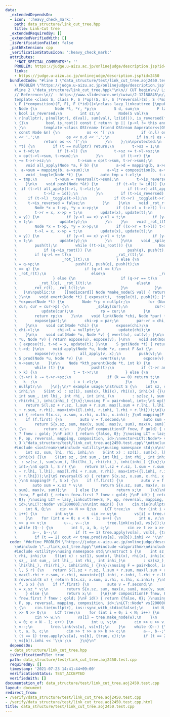 ```yaml
---
data:
  _extendedDependsOn:
  - icon: ':heavy_check_mark:'
    path: data_structure/link_cut_tree.hpp
    title: Link-Cut tree
  _extendedRequiredBy: []
  _extendedVerifiedWith: []
  _isVerificationFailed: false
  _pathExtension: cpp
  _verificationStatusIcon: ':heavy_check_mark:'
  attributes:
    '*NOT_SPECIAL_COMMENTS*': ''
    PROBLEM: https://judge.u-aizu.ac.jp/onlinejudge/description.jsp?id=2450
    links:
    - https://judge.u-aizu.ac.jp/onlinejudge/description.jsp?id=2450
  bundledCode: "#line 1 \"data_structure/test/link_cut_tree.aoj2450.test.cpp\"\n#define\
    \ PROBLEM \"https://judge.u-aizu.ac.jp/onlinejudge/description.jsp?id=2450\"\n\
    #line 2 \"data_structure/link_cut_tree.hpp\"\n\n// CUT begin\n// Link-Cut Tree\n\
    // Reference:\n// - https://www.slideshare.net/iwiwi/2-12188845\n// - https://ei1333.github.io/library/structure/lct/link-cut-tree-lazy-path.cpp\n\
    template <class S, class F, S (*op)(S, S), S (*reversal)(S), S (*mapping)(F, S),\
    \ F (*composition)(F, F), F (*id)()>\nclass lazy_linkcuttree {\npublic:\n    struct\
    \ Node {\n        Node *l, *r, *p;\n        S d, sum;\n        F lz;\n       \
    \ bool is_reversed;\n        int sz;\n        Node(S val)\n            : l(nullptr),\
    \ r(nullptr), p(nullptr), d(val), sum(val), lz(id()), is_reversed(false), sz(1)\
    \ {}\n        bool is_root() const { return !p || (p->l != this and p->r != this);\
    \ }\n        template <class OStream> friend OStream &operator<<(OStream &os,\
    \ const Node &n) {\n            os << '[';\n            if (n.l) os << *(n.l)\
    \ << ',';\n            os << n.d << ',';\n            if (n.r) os << *(n.r);\n\
    \            return os << ']';\n        }\n    };\n\nprotected:\n    void update(Node\
    \ *t) {\n        if (t == nullptr) return;\n        t->sz = 1;\n        t->sum\
    \ = t->d;\n        if (t->l) {\n            t->sz += t->l->sz;\n            t->sum\
    \ = op(t->l->sum, t->sum);\n        }\n        if (t->r) {\n            t->sz\
    \ += t->r->sz;\n            t->sum = op(t->sum, t->r->sum);\n        }\n    }\n\
    \    void all_apply(Node *a, F b) {\n        a->d = mapping(b, a->d);\n      \
    \  a->sum = mapping(b, a->sum);\n        a->lz = composition(b, a->lz);\n    }\n\
    \    void _toggle(Node *t) {\n        auto tmp = t->l;\n        t->l = t->r, t->r\
    \ = tmp;\n        t->sum = reversal(t->sum);\n        t->is_reversed ^= true;\n\
    \    }\n\n    void push(Node *&t) {\n        if (t->lz != id()) {\n          \
    \  if (t->l) all_apply(t->l, t->lz);\n            if (t->r) all_apply(t->r, t->lz);\n\
    \            t->lz = id();\n        }\n        if (t->is_reversed) {\n       \
    \     if (t->l) _toggle(t->l);\n            if (t->r) _toggle(t->r);\n       \
    \     t->is_reversed = false;\n        }\n    }\n\n    void _rot_r(Node *t) {\n\
    \        Node *x = t->p, *y = x->p;\n        if ((x->l = t->r)) t->r->p = x;\n\
    \        t->r = x, x->p = t;\n        update(x), update(t);\n        if ((t->p\
    \ = y)) {\n            if (y->l == x) y->l = t;\n            if (y->r == x) y->r\
    \ = t;\n            update(y);\n        }\n    }\n    void _rot_l(Node *t) {\n\
    \        Node *x = t->p, *y = x->p;\n        if ((x->r = t->l)) t->l->p = x;\n\
    \        t->l = x, x->p = t;\n        update(x), update(t);\n        if ((t->p\
    \ = y)) {\n            if (y->l == x) y->l = t;\n            if (y->r == x) y->r\
    \ = t;\n            update(y);\n        }\n    }\n\n    void _splay(Node *t) {\n\
    \        push(t);\n        while (!t->is_root()) {\n            Node *q = t->p;\n\
    \            if (q->is_root()) {\n                push(q), push(t);\n        \
    \        if (q->l == t)\n                    _rot_r(t);\n                else\n\
    \                    _rot_l(t);\n            } else {\n                Node *r\
    \ = q->p;\n                push(r), push(q), push(t);\n                if (r->l\
    \ == q) {\n                    if (q->l == t)\n                        _rot_r(q),\
    \ _rot_r(t);\n                    else\n                        _rot_l(t), _rot_r(t);\n\
    \                } else {\n                    if (q->r == t)\n              \
    \          _rot_l(q), _rot_l(t);\n                    else\n                 \
    \       _rot_r(t), _rot_l(t);\n                }\n            }\n        }\n \
    \   }\n\npublic:\n    [[nodiscard]] Node *make_node(S val) { return new Node(val);\
    \ }\n\n    void evert(Node *t) { expose(t), _toggle(t), push(t); }\n\n    Node\
    \ *expose(Node *t) {\n        Node *rp = nullptr;\n        for (Node *cur = t;\
    \ cur; cur = cur->p) {\n            _splay(cur);\n            cur->r = rp;\n \
    \           update(cur);\n            rp = cur;\n        }\n        _splay(t);\n\
    \        return rp;\n    }\n\n    void link(Node *chi, Node *par) {\n        evert(chi);\n\
    \        expose(par);\n        chi->p = par;\n        par->r = chi;\n        update(par);\n\
    \    }\n\n    void cut(Node *chi) {\n        expose(chi);\n        Node *par =\
    \ chi->l;\n        chi->l = nullptr;\n        update(chi);\n        par->p = nullptr;\n\
    \    }\n\n    void cut(Node *u, Node *v) { evert(u), cut(v); }\n\n    Node *lca(Node\
    \ *u, Node *v) { return expose(u), expose(v); }\n\n    void set(Node *t, S x)\
    \ { expose(t), t->d = x, update(t); }\n\n    S get(Node *t) { return expose(t),\
    \ t->d; }\n\n    void apply(Node *u, Node *v, const F &x) {\n        evert(u);\n\
    \        expose(v);\n        all_apply(v, x);\n        push(v);\n    }\n\n   \
    \ S prod(Node *u, Node *v) {\n        evert(u);\n        expose(v);\n        return\
    \ v->sum;\n    }\n\n    Node *kth_parent(Node *t, int k) {\n        expose(t);\n\
    \        while (t) {\n            push(t);\n            if (t->r and t->r->sz\
    \ > k) {\n                t = t->r;\n            } else {\n                if\
    \ (t->r) k -= t->r->sz;\n                if (k == 0) return t;\n             \
    \   k--;\n                t = t->l;\n            }\n        }\n        return\
    \ nullptr;\n    }\n};\n/* example usage:\nstruct S {\n    int sz, sum, lhi, rhi,\
    \ inhi;\n    S(int x) : sz(1), sum(x), lhi(x), rhi(x), inhi(x) {}\n    S(int sz_,\
    \ int sum_, int lhi_, int rhi_, int inhi_)\n        : sz(sz_), sum(sum_), lhi(lhi_),\
    \ rhi(rhi_), inhi(inhi_) {}\n};\nusing F = pair<bool, int>;\nS op(S l, S r) {\n\
    \    return S(l.sz + r.sz, l.sum + r.sum, max(l.sum + r.lhi, l.lhi), max(l.rhi\
    \ + r.sum, r.rhi), max<int>({l.inhi, r.inhi, l.rhi + r.lhi}));\n}\nS reversal(S\
    \ x) { return S(x.sz, x.sum, x.rhi, x.lhi, x.inhi); }\nS mapping(F f, S x) {\n\
    \    if (f.first) {\n        auto v = f.second;\n        auto sum = x.sz * v;\n\
    \        return S{x.sz, sum, max(v, sum), max(v, sum), max(v, sum)};\n    } else\
    \ {\n        return x;\n    }\n}\nF composition(F fnew, F gold) { return fnew.first\
    \ ? fnew : gold; }\nF id() { return {false, 0}; }\nusing LCT = lazy_linkcuttree<S,\
    \ F, op, reversal, mapping, composition, id>;\nvector<LCT::Node*> vs;\n*/\n#line\
    \ 3 \"data_structure/test/link_cut_tree.aoj2450.test.cpp\"\n#include <algorithm>\n\
    #include <iostream>\n#include <utility>\nusing namespace std;\n\nstruct S {\n\
    \    int sz, sum, lhi, rhi, inhi;\n    S(int x) : sz(1), sum(x), lhi(x), rhi(x),\
    \ inhi(x) {}\n    S(int sz_, int sum_, int lhi_, int rhi_, int inhi_)\n      \
    \  : sz(sz_), sum(sum_), lhi(lhi_), rhi(rhi_), inhi(inhi_) {}\n};\nusing F = pair<bool,\
    \ int>;\nS op(S l, S r) {\n    return S(l.sz + r.sz, l.sum + r.sum, max(l.sum\
    \ + r.lhi, l.lhi), max(l.rhi + r.sum, r.rhi), max<int>({l.inhi, r.inhi, l.rhi\
    \ + r.lhi}));\n}\nS reversal(S x) { return S(x.sz, x.sum, x.rhi, x.lhi, x.inhi);\
    \ }\nS mapping(F f, S x) {\n    if (f.first) {\n        auto v = f.second;\n \
    \       auto sum = x.sz * v;\n        return S{x.sz, sum, max(v, sum), max(v,\
    \ sum), max(v, sum)};\n    } else {\n        return x;\n    }\n}\nF composition(F\
    \ fnew, F gold) { return fnew.first ? fnew : gold; }\nF id() { return {false,\
    \ 0}; }\nusing LCT = lazy_linkcuttree<S, F, op, reversal, mapping, composition,\
    \ id>;\nLCT::Node* vs[200000];\n\nint main() {\n    cin.tie(nullptr), ios::sync_with_stdio(false);\n\
    \    int N, Q;\n    cin >> N >> Q;\n    LCT tree;\n    for (int i = 0; i < N;\
    \ i++) {\n        int w;\n        cin >> w;\n        vs[i] = tree.make_node(w);\n\
    \    }\n    for (int e = 0; e < N - 1; e++) {\n        int u, v;\n        cin\
    \ >> u >> v;\n        u--, v--;\n        tree.link(vs[u], vs[v]);\n    }\n   \
    \ while (Q--) {\n        int t, a, b, c;\n        cin >> t >> a >> b >> c;\n \
    \       a--, b--;\n        if (t == 1) tree.apply(vs[a], vs[b], {true, c});\n\
    \        if (t == 2) cout << tree.prod(vs[a], vs[b]).inhi << '\\n';\n    }\n}\n"
  code: "#define PROBLEM \"https://judge.u-aizu.ac.jp/onlinejudge/description.jsp?id=2450\"\
    \n#include \"../link_cut_tree.hpp\"\n#include <algorithm>\n#include <iostream>\n\
    #include <utility>\nusing namespace std;\n\nstruct S {\n    int sz, sum, lhi,\
    \ rhi, inhi;\n    S(int x) : sz(1), sum(x), lhi(x), rhi(x), inhi(x) {}\n    S(int\
    \ sz_, int sum_, int lhi_, int rhi_, int inhi_)\n        : sz(sz_), sum(sum_),\
    \ lhi(lhi_), rhi(rhi_), inhi(inhi_) {}\n};\nusing F = pair<bool, int>;\nS op(S\
    \ l, S r) {\n    return S(l.sz + r.sz, l.sum + r.sum, max(l.sum + r.lhi, l.lhi),\
    \ max(l.rhi + r.sum, r.rhi), max<int>({l.inhi, r.inhi, l.rhi + r.lhi}));\n}\n\
    S reversal(S x) { return S(x.sz, x.sum, x.rhi, x.lhi, x.inhi); }\nS mapping(F\
    \ f, S x) {\n    if (f.first) {\n        auto v = f.second;\n        auto sum\
    \ = x.sz * v;\n        return S{x.sz, sum, max(v, sum), max(v, sum), max(v, sum)};\n\
    \    } else {\n        return x;\n    }\n}\nF composition(F fnew, F gold) { return\
    \ fnew.first ? fnew : gold; }\nF id() { return {false, 0}; }\nusing LCT = lazy_linkcuttree<S,\
    \ F, op, reversal, mapping, composition, id>;\nLCT::Node* vs[200000];\n\nint main()\
    \ {\n    cin.tie(nullptr), ios::sync_with_stdio(false);\n    int N, Q;\n    cin\
    \ >> N >> Q;\n    LCT tree;\n    for (int i = 0; i < N; i++) {\n        int w;\n\
    \        cin >> w;\n        vs[i] = tree.make_node(w);\n    }\n    for (int e\
    \ = 0; e < N - 1; e++) {\n        int u, v;\n        cin >> u >> v;\n        u--,\
    \ v--;\n        tree.link(vs[u], vs[v]);\n    }\n    while (Q--) {\n        int\
    \ t, a, b, c;\n        cin >> t >> a >> b >> c;\n        a--, b--;\n        if\
    \ (t == 1) tree.apply(vs[a], vs[b], {true, c});\n        if (t == 2) cout << tree.prod(vs[a],\
    \ vs[b]).inhi << '\\n';\n    }\n}\n"
  dependsOn:
  - data_structure/link_cut_tree.hpp
  isVerificationFile: true
  path: data_structure/test/link_cut_tree.aoj2450.test.cpp
  requiredBy: []
  timestamp: '2021-07-23 14:41:44+09:00'
  verificationStatus: TEST_ACCEPTED
  verifiedWith: []
documentation_of: data_structure/test/link_cut_tree.aoj2450.test.cpp
layout: document
redirect_from:
- /verify/data_structure/test/link_cut_tree.aoj2450.test.cpp
- /verify/data_structure/test/link_cut_tree.aoj2450.test.cpp.html
title: data_structure/test/link_cut_tree.aoj2450.test.cpp
---
```

